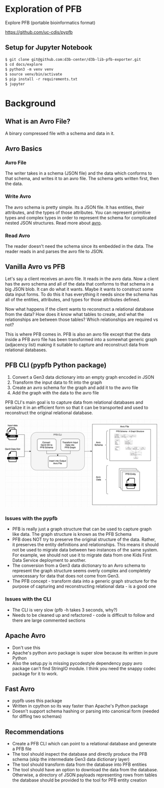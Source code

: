 # Exploration of PFB
Explore PFB (portable bioinformatics format)

https://github.com/uc-cdis/pypfb

## Setup for Jupyter Notebook

```shell
$ git clone git@github.com:d3b-center/d3b-lib-pfb-exporter.git
$ cd docs/explore
$ python3 -m venv venv
$ source venv/bin/activate
$ pip install -r requirements.txt
$ jupyter
```

# Background

## What is an Avro File?
A binary compressed file with a schema and data in it.

## Avro Basics

### Avro File
The writer takes in a schema (JSON file) and the data which conforms to that schema, and writes it to an avro file. The schema gets written first, then the data.

### Write Avro
The avro schema is pretty simple. Its a JSON file. It has entities, their attributes, and the types of those attributes. You can represent primitive types and complex types in order to represent the schema for complicated nested JSON structures. Read more about [avro](https://avro.apache.org/docs/current/spec.html).

### Read Avro
The reader doesn't need the schema since its embedded in the data. The reader reads in and parses the avro file to JSON.

## Vanilla Avro vs PFB
Let's say a client receives an avro file. It reads in the avro data. Now a client has the avro schema and all of the data that conforms to that schema in a big JSON blob. It can do what it wants. Maybe it wants to construct some data input forms. To do this it has everything it needs since the schema has all of the entities, attributes, and types for those attributes defined.

Now what happens if the client wants to reconstruct a relational database from the data? How does it know what tables to create, and what the relationships are between those tables? Which relationships are required vs not?

This is where PFB comes in. PFB is also an avro file except that the data
inside a PFB avro file has been transformed into a somewhat generic graph
(adjacency list) making it suitable to capture and reconstruct data
from relational databases.

## PFB CLI (pypfb Python package)

1. Convert a Gen3 data dictionary into an empty graph encoded in JSON
2. Transform the input data to fit into the graph
3. Create an avro schema for the graph and add it to the avro file
4. Add the graph with the data to the avro file

PFB CLI's main goal is to capture data from relational databases and serialize
it in an efficient form so that it can be transported and used to reconstruct
the original relational database.


![How pypfb Works](../source/_static/images/pfb.png)

### Issues with the pypfb
- PFB is really just a graph structure that can be used to capture graph like
data. The graph structure is known as the PFB Schema
- PFB does NOT try to preserve the original structure of the data. Rather, it
preserves the entity definitions and relationships. This means it should not
be used to migrate data between two instances of the same system. For example,
we should not use it to migrate data from one Kids First Data Service
deployment to another.
- The conversion from a Gen3 data dictionary to an Avro schema to represent
the graph structure seems overly complex and completely unnecessary for data
that does not come from Gen3.
- The PFB concept - transform data into a generic graph structure for the
purpose of capturing and reconstructing relational data - is a good one

### Issues with the CLI
- The CLI is very slow (pfb -h takes 3 seconds, why?)
- Needs to be cleaned up and refactored - code is difficult to follow and
there are large commented sections

## Apache Avro
- Don't use this
- Apache's python avro package is super slow because its written in pure Python
- Also the setup.py is missing pycodestyle dependency pypy avro package
can't find StringIO module. I think you need the snappy codec package for it to work.

## Fast Avro
- pypfb uses this package
- Written in cpython so its way faster than Apache's Python package
- Doesn't support schema hashing or parsing into canonical form
(needed for diffing two schemas)

## Recommendations
- Create a PFB CLI which can point to a relational database and
generate a PFB file
- The tool should inspect the database and directly produce the PFB schema
(skip the intermediate Gen3 data dictionary layer)
- The tool should transform data from the database into PFB entities
- The tool should have an option to download the data from the database.
Otherwise, a directory of JSON payloads representing rows from tables the
database should be provided to the tool for PFB entity creation
